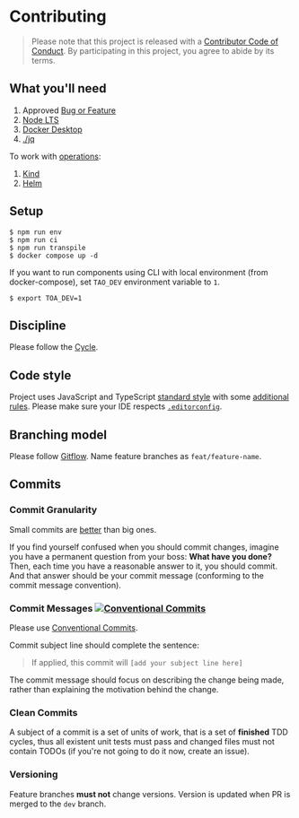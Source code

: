 # Contributing

> Please note that this project is released with a [Contributor Code of Conduct](./CONDUCT.md).
> By participating in this project, you agree to abide by its terms.

## What you'll need

1. Approved [Bug or Feature](https://github.com/toa-io/toa/issues)
2. [Node LTS](https://nodejs.org/)
3. [Docker Desktop](https://www.docker.com/get-started)
4. [./jq](https://jqlang.github.io/jq/)

To work with [operations](operations):

1. [Kind](https://kind.sigs.k8s.io/docs/user/quick-start/#installing-with-a-package-manager)
2. [Helm](https://helm.sh/docs/intro/install/#from-homebrew-macos)

## Setup

```shell
$ npm run env
$ npm run ci
$ npm run transpile
$ docker compose up -d
```

If you want to run components using CLI with local environment (from docker-compose),
set `TAO_DEV` environment variable to `1`.

```shell
$ export TOA_DEV=1
```

## Discipline

Please follow the [Cycle](documentation/contributing/cycle.md).

## Code style

Project uses JavaScript and TypeScript [standard style](https://standardjs.com) with
some [additional rules](/.eslintrc.yaml).
Please make sure your IDE respects [`.editorconfig`](/.editorconfig).

## Branching model

Please
follow [Gitflow](https://www.atlassian.com/git/tutorials/comparing-workflows/gitflow-workflow). Name
feature branches as `feat/feature-name`.

## Commits

### Commit Granularity

Small commits are [better](https://gitforteams.com/resources/commit-granularity.html) than big ones.

If you find yourself confused when you should commit changes, imagine you have a permanent question
from your boss: **What have you done?** Then, each time you have a reasonable answer to it, you
should commit. And that answer should be your commit message (conforming to the commit message
convention).

### Commit Messages [![Conventional Commits](https://img.shields.io/badge/Conventional%20Commits-1.0.0-brightgreen.svg)](https://conventionalcommits.org)

Please use [Conventional Commits](https://www.conventionalcommits.org/en/v1.0.0/).

Commit subject line should complete the sentence:
> If applied, this commit will `[add your subject line here]`

The commit message should focus on describing the change being made, rather than explaining the motivation behind the
change.

### Clean Commits

A subject of a commit is a set of units of work, that is a set of **finished** TDD cycles, thus all
existent unit tests must pass and changed files must not contain TODOs (if you're not going to do it
now, create an issue).

### Versioning

Feature branches **must not** change versions. Version is updated when PR is merged to the `dev`
branch.
